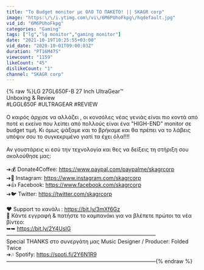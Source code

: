 ```yaml
---
title: "Το Budget monitor με ΟΛΟ ΤΟ ΠΑΚΕΤΟ! || SKAGR corp"
image: "https:\/\/i.ytimg.com\/vi\/6M6PUhoFkpg\/hqdefault.jpg"
vid_id: "6M6PUhoFkpg"
categories: "Gaming"
tags: ["lg","lg monitor","gaming monitor"]
date: "2021-10-19T10:25:55+03:00"
vid_date: "2020-10-01T09:00:03Z"
duration: "PT16M47S"
viewcount: "1159"
likeCount: "45"
dislikeCount: "1"
channel: "SKAGR corp"
---
```

{% raw %}LG 27GL650F-B 27 Inch UltraGear™<br />Unboxing &amp; Review <br />#LGGL650F #ULTRAGEAR #REVIEW<br /><br />Ο καιρός άρχισε να αλλάζει , οι κονσόλες νέας γενιάς είναι πιο κοντά από ποτέ κι εκείνο που λείπει από πολλούς είναι ένα &quot;HIGH-END&quot; monitor σε budget τιμή. Κι όμως ψάξαμε και το βρήκαμε και θα πρέπει να το λάβεις υπόψιν σου το συγκεκριμένο γιατί τα έχει όλα!!!! <br /><br />Αν γουστάρεις κι εσύ την τεχνολογία και θες να δείξεις τη στήριξη σου ακολούθησε μας:<br /><br />➔💰 Donate4Coffee:  <a rel="nofollow" target="blank" href="https://www.paypal.com/paypalme/skagrcorp">https://www.paypal.com/paypalme/skagrcorp</a><br />➔📸 Instagram: <a rel="nofollow" target="blank" href="https://www.instagram.com/skagrcorp">https://www.instagram.com/skagrcorp</a><br />➔👍 Facebook:  <a rel="nofollow" target="blank" href="https://www.facebook.com/skagrcorp">https://www.facebook.com/skagrcorp</a><br />➔🐦 Twitter:  <a rel="nofollow" target="blank" href="https://twitter.com/skagrcorp">https://twitter.com/skagrcorp</a><br /><br />❤ Support το κανάλι : <a rel="nofollow" target="blank" href="https://bit.ly/3mXf6Gz">https://bit.ly/3mXf6Gz</a><br />🔔 Κάντε εγγραφή &amp; πατήστε το καμπανάκι για να βλέπετε πρώτοι τα νέα βίντεο: <br />➥➥ <a rel="nofollow" target="blank" href="https://bit.ly/2Y4UsIG">https://bit.ly/2Y4UsIG</a><br />――――――――――――――――――――――――――――<br />Special THANKS στο συνεργάτη μας Music Designer / Producer: Folded Twice <br />➔🎶 Spotify: <a rel="nofollow" target="blank" href="https://spoti.fi/2Y6N1R9">https://spoti.fi/2Y6N1R9</a><br />――――――――――――――――――――――――――――{% endraw %}

